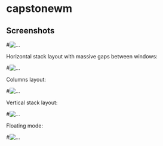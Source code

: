 # capstonewm

Screenshots
-----------

#![...](https://github.com/p-j-m/capstonewm/blob/master/screenshots/s7.ppng)

Horizontal stack layout with massive gaps between windows:

#![...](https://github.com/p-j-m/capstonewm/blob/master/screenshots/s3.ppng)

Columns layout:

#![...](https://github.com/p-j-m/capstonewm/blob/master/screenshots/s8.png)

Vertical stack layout:

#![...](https://github.com/p-j-m/capstonewm/blob/master/screenshots/s11.png)

Floating mode:

#![...](https://github.com/p-j-m/capstonewm/blob/master/screenshots/s4.ppng)

